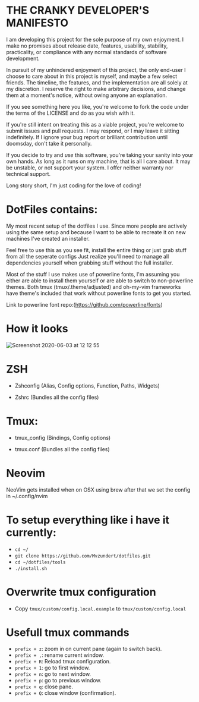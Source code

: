 # THE CRANKY DEVELOPER'S MANIFESTO

I am developing this project for the sole purpose of my own enjoyment.
I make no promises about release date, features, usability, stability,
practicality, or compliance with any normal standards of software
development.

In pursuit of my unhindered enjoyment of this project, the only end-user
I choose to care about in this project is myself, and maybe a few select
friends. The timeline, the features, and the implementation are all
solely at my discretion. I reserve the right to make arbitrary decisions, 
and change them at a moment's notice, without owing anyone an explanation.

If you see something here you like, you're welcome to fork the code under
the terms of the LICENSE and do as you wish with it.

If you're still intent on treating this as a viable project, you're welcome
to submit issues and pull requests. I may respond, or I may leave it sitting
indefinitely. If I ignore your bug report or brilliant contribution until
doomsday, don't take it personally.

If you decide to try and *use* this software, you're taking your sanity
into your own hands. As long as it runs on my machine, that is all I care
about. It may be unstable, or not support your system. I offer neither
warranty nor technical support.

Long story short, I'm just coding for the love of coding!

# DotFiles contains:
My most recent setup of the dotfiles I use. Since more people are actively using
the same setup and because I want to be able to recreate it on new machines I've created an installer.

Feel free to use this as you see fit, install the entire thing or just grab stuff from all  the seperate configs
Just realize you'll need to manage all dependencies yourself when grabbing stuff without the full installer.

Most of the stuff I use makes use of powerline fonts, I'm assuming you either are able to install them yourself
or are able to switch to non-powerline themes. Both tmux (tmux/.theme/adjusted) and oh-my-vim frameworks have theme's
included that work without powerline fonts to get you started.

Link to powerline font repo:(https://github.com/powerline/fonts)

# How it looks

![Screenshot 2020-06-03 at 12 12 55](https://user-images.githubusercontent.com/6066795/83624961-919d4480-a593-11ea-8864-a6a27fda2df6.png)

# ZSH

* Zshconfig (Alias, Config options, Function, Paths, Widgets)

* Zshrc (Bundles all the config files)

# Tmux:

* tmux_config (Bindings, Config options)

* tmux.conf (Bundles all the config files)

# Neovim
NeoVim gets installed when on OSX using brew after that we set the config in
~/.config/nvim

# To setup everything like i have it currently:
* `cd ~/`
* `git clone https://github.com/Mvzundert/dotfiles.git`
* `cd ~/dotfiles/tools`
* `./install.sh`

# Overwrite tmux configuration
* Copy `tmux/custom/config.local.example` to `tmux/custom/config.local`

# Usefull tmux commands
* `prefix + z`: zoom in on current pane (again to switch back).
* `prefix + ,`: rename current window.
* `prefix + R`: Reload tmux configuration.
* `prefix + 1`: go to first window.
* `prefix + n`: go to next window.
* `prefix + p`: go to previous window.
* `prefix + q`: close pane.
* `prefix + Q`: close window (confirmation).

